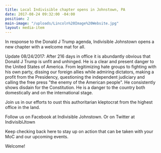```yaml
---
title: Local Indivisible chapter opens in Johnstown, PA
date: 2017-08-24 09:32:00 -04:00
position: 2
main-image: "/uploads/Lincoln%20Image%20Website.jpg"
layout: media-item
---
```


In response to the Donald J Trump agenda, Indivisible Johnstown opens a new chapter with a welcome mat for all.

Update 08/24/2017: 
After 216 days in office it is abundantly obvious that Donald J Trump is unfit and unhinged.  He is a clear and present danger to the United States of America.  From legitimizing hate groups to fighting with his own party, dissing our foreign allies while admiring dictators, making a profit from the Presidency, questioning the independent judiciary and calling the free press "the enemy of the American people".  He consistently shows disdain for the Constitution.  He is a danger to the country both domestically and on the international stage.

Join us in our efforts to oust this authoritarian kleptocrat from the highest office in the land.

Follow us on Facebook at Indivisible Johnstown.
Or on Twitter at IndivisiblJtown

Keep checking back here to stay up on action that can be taken with your MoC and our upcoming events.

Welcome!
